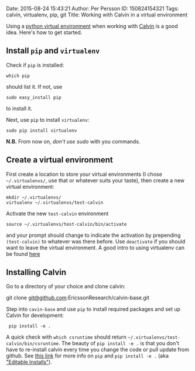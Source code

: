 Date: 2015-08-24 15:43:21Author: Per PerssonID: 150824154321Tags: calvin, virtualenv, pip, gitTitle: Working with Calvin in a virtual environmentUsing a [python virtual environment][1] when working with [Calvin][2] is a good idea. Here's how to get started.## Install `pip` and `virtualenv`Check if `pip` is installed:       which pipshould list it. If not, use     sudo easy_install pip    to install it.Next, use `pip` to install `virtualenv`:     sudo pip install virtualenv**N.B.** From now on, _don't use sudo_ with you commands. ## Create a virtual environmentFirst create a location to store your virtual environments (I chose `~/.virtualenvs/`, use that or whatever suits your taste), then create a new virtual environment:    mkdir ~/.virtualenvs/    virtualenv ~/.virtualenvs/test-calvinActivate the new `test-calvin` environment    source ~/.virtualenvs/test-calvin/bin/activateand your prompt should change to indicate the activation by prepending `(test-calvin)` to whatever was there before. Use `deactivate` if you should want to leave the virtual environment. A good intro to using virtualenv can be found [here][3]## Installing CalvinGo to a directory of your choice and clone calvin:  git clone git@github.com:EricssonResearch/calvin-base.git  Step into `cavin-base` and use `pip` to install required packages and set up Calvin for development:     pip install -e .A quick check with `which csruntime` should return `~/.virtualenvs/test-calvin/bin/csruntime`. The beauty of `pip install -e .` is that you don't have to re-install calvin every time you change the code or pull update from github. See [this link][4] for more info on `pip` and `pip install -e .` (aka ["Editable Installs"][5]).[1]: https://virtualenv.pypa.io/en/latest/[2]: https://github.com/EricssonResearch/calvin-base[3]: http://www.dabapps.com/blog/introduction-to-pip-and-virtualenv-python/[4]: https://pip.pypa.io/en/stable/index.html[5]: https://pip.pypa.io/en/stable/reference/pip_install.html#editable-installs